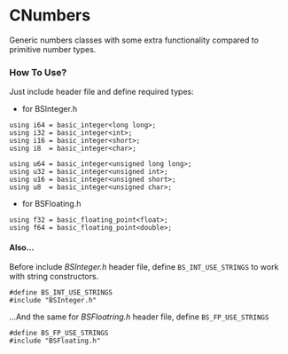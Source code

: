 # CNumbers
Generic numbers classes with some extra functionality compared to primitive number types.

### How To Use? ###
Just include header file and define required types:
- for BSInteger.h
````
using i64 = basic_integer<long long>;
using i32 = basic_integer<int>;
using i16 = basic_integer<short>;
using i8  = basic_integer<char>;

using u64 = basic_integer<unsigned long long>;
using u32 = basic_integer<unsigned int>;
using u16 = basic_integer<unsigned short>;
using u8  = basic_integer<unsigned char>;

````
- for BSFloating.h
````
using f32 = basic_floating_point<float>;
using f64 = basic_floating_point<double>;
````

#### Also... ####
Before include *BSInteger.h* header file, define `BS_INT_USE_STRINGS` to work with string constructors.
```
#define BS_INT_USE_STRINGS
#include "BSInteger.h"
```
...And the same for *BSFloatring.h* header file, define `BS_FP_USE_STRINGS`
```
#define BS_FP_USE_STRINGS
#include "BSFloating.h"
```
